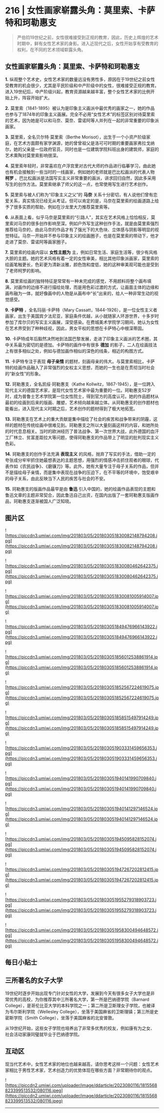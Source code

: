 # 216 | 女性画家崭露头角：莫里索、卡萨特和珂勒惠支

> 严伯钧19世纪之前，女性很难接受到正规的教育，因此，历史上辉煌的艺术时期中，鲜有女性艺术家的身影。进入近现代之后，女性开始享有受教育的权利，在不同的艺术领域崭露头角。

## 女性画家崭露头角：莫里索、卡萨特和珂勒惠支

 **1.** 纵观整个艺术史，女性艺术家的数量远没有男性多，原因在于19世纪之前女性受教育的机会很少，尤其是平民阶级和中产阶级中的女性，很难接受正规的教育。进入19世纪后，中产阶级兴起，教育资源越来越丰富，整个女性艺术家的比例开始上升，阵容开始扩大。

 **2.** 莫里索（1841-1895）被认为是印象主义画派中最优秀的画家之一，她的作品也参与了1874年的印象主义画展。完全不必用“女性艺术”的标签区别对待莫里索的艺术，因为她是可以和马奈、莫奈、雷诺阿等人并列在一起的非常重要的印象派画家。

 **3.** 莫里索，全名贝尔特·莫里索（Berthe Morisot），出生于一个小资产阶级家庭，在艺术方面颇有家学渊源，她的曾曾祖父是洛可可时期的重要画家弗拉戈纳尔，她的父亲是一位政府官员，同时也是一位建筑学院科班出身的建筑师，家庭的艺术熏陶对莫里索影响很深。

 **4.** 莫里索年轻时，非常喜欢在卢浮宫里对古代大师的作品进行临摹学习，由此她也有机会接触到一些当时的一线画家，例如她的老师就是巴比松画派的代表人物 **柯罗** 。巴比松画派是法国写实主义非常重要的画派，讲求回归自然，因此多采用写生的创作方法。莫里索继承了师父的这一点，也常使用写生进行艺术创作。

 **5.** 莫里索与被人们称为“印象主义之父”的 **马奈** 关系十分密切，有人说他们曾有恋爱关系，真实情况已经无从考证。但可以肯定的是，马奈在莫里索的绘画道路上给予了很多实质的帮助，例如在沙龙里大力推荐莫里索等。

 **6.** 从表面上看，似乎马奈是莫里索的“引路人”，其实在艺术风格上恰恰相反，莫里索对马奈的很多创作影响至深。例如户外写生这种创作手法，就是由莫里索强烈推荐给马奈的，由此马奈的作品才有了强光下的大色块、立体感与阴影等明显的视觉特征。马奈一开始并不参与印象主义的绘画圈子，也是在莫里索的带动下，他才走进了莫奈、雷诺阿等画家圈子。

 **7.** 莫里索的绘画内容以 **女性主题为** 主，例如日常生活、家庭生活等，很少有风格大胆的主题。她的艺术风格有着一定的女性审美，相比其他印象派画家，莫里索的绘画笔触更长，色彩更为清新淡雅，颜色饱和度低，她的这种审美观可能也是受到了老师柯罗的影响。

 **8.** 莫里索绘画的独特特征是常常有一种未完成的感觉，不用颜料将整个画布填满，对画作的边缘不进行描绘处理，而是用色彩过渡的方式，让画面主体的边缘和画布融为一体，就好像画中的人物是从画布中“长”出来的，给人一种非常生动的视觉感受。

 **9.**  **卡萨特** ，全名玛丽·卡萨特（Mary Cassatt，1844-1926），是一位女性主义者画家，出生于美国宾夕法尼亚，家庭条件优越，从小就随家人环游世界，十多岁时参加了库尔贝的写实主义画展，深受感染。在费城美术学院学习期间，她认为女性在艺术界受到了种种歧视，因此，男女平权的思想在卡萨特心中根深蒂固。

 **10.** 卡萨特成年后毅然决然地到法国巴黎发展，走进了印象主义画派的艺术圈，其中关系最为密切的是德加。卡萨特的画作中有很多 **德加** 的影子，二人在绘画技法上有很多相似之处，例如与德加画作相似的深色的线条，相近的构图方式。

 **11.** 卡萨特专注于表现 **母子亲情** 的题材，刻画母亲的伟大。与莫里索相比，卡萨特的绘画作品融入了非常强烈的女权主义思想，而她的一生也是在贯彻当时社会的“新女性”的形象。

 **12.** 珂勒惠支，全名凯绥·珂勒惠支（Kathe Kollwitz，1867-1945），是一位跨入现代主义的德国艺术家，是现代女性艺术家中最为重要的一位。珂勒惠支52岁时，成为普鲁士艺术学院第一位女性院士，得到官方的高度认可。她的作品题材从最初的绘画到后来的版画、雕塑，艺术倾向越来越立体。从珂勒惠支的创作题材也能看出，进入现代主义时期之后，艺术创作的题材得到了极大地拓宽。

 **13.** 珂勒惠支在艺术上的重大贡献是集中描绘了社会的疾苦和战争带来的阴霾，这样的题材在传统绘画中很难见到。珂勒惠支之所以大量刻画这样的内容，和她所处的时代息息相关。当时的欧洲经历了普法战争、第一次世界大战，此外德国的血汗工厂林立、贫富差距拉大等问题，使得珂勒惠支的作品带上了明显的批判现实主义色彩。

 **14.** 珂勒惠支的创作手法充满 **表现主义** 的风格，抛弃了写实的手法，借助一定的夸张成分牢牢抓住她最想表达的主题思想，用强烈的情感冲击抓住观者的眼球，代表作如《农民战争》、《磨镰刀》等。此外，她有大量专注于母子关系的作品，但并不是描绘母子亲情，而是集中表现在战争的压迫下，在不平等的环境中，饱受艰辛的母子关系，由此反映当下人民的疾苦与社会的不安。

 **15.** 珂勒惠支的版画作品最早是由 **鲁迅** 引入中国的，她的绘画作品表现的主题和鲁迅文章的主题非常契合，因此鲁迅自己出资，在国内出版了一套珂勒惠支版画作品，珂勒惠支逐渐被国人广泛知晓。

## 图片区

![https://piccdn3.umiwi.com/img/201803/05/201803051830082148794208.jpg](https://piccdn3.umiwi.com/img/201803/05/201803051830082148794208.jpg)

![https://piccdn3.umiwi.com/img/201803/05/201803051830080462642375.jpg](https://piccdn3.umiwi.com/img/201803/05/201803051830080462642375.jpg)

![https://piccdn3.umiwi.com/img/201803/05/201803051830081005914007.jpg](https://piccdn3.umiwi.com/img/201803/05/201803051830081005914007.jpg)

![https://piccdn3.umiwi.com/img/201803/05/201803051849476966143922.jpg](https://piccdn3.umiwi.com/img/201803/05/201803051849476966143922.jpg)

![https://piccdn3.umiwi.com/img/201803/05/201803051856012538861914.jpg](https://piccdn3.umiwi.com/img/201803/05/201803051856012538861914.jpg)

![https://piccdn3.umiwi.com/img/201803/05/201803051852567224619075.jpg](https://piccdn3.umiwi.com/img/201803/05/201803051852567224619075.jpg)

![https://piccdn3.umiwi.com/img/201803/05/201803051858515497914249.jpg](https://piccdn3.umiwi.com/img/201803/05/201803051858515497914249.jpg)

![https://piccdn3.umiwi.com/img/201803/05/201803051903331459656353.jpg](https://piccdn3.umiwi.com/img/201803/05/201803051903331459656353.jpg)

![https://piccdn3.umiwi.com/img/201803/05/201803051940141990709840.jpg](https://piccdn3.umiwi.com/img/201803/05/201803051940141990709840.jpg)

![https://piccdn3.umiwi.com/img/201803/05/201803051940141297146524.jpg](https://piccdn3.umiwi.com/img/201803/05/201803051940141297146524.jpg)

![https://piccdn3.umiwi.com/img/201803/05/201803051945095828152074.jpg](https://piccdn3.umiwi.com/img/201803/05/201803051945095828152074.jpg)

![https://piccdn3.umiwi.com/img/201803/05/201803051947267202812415.jpg](https://piccdn3.umiwi.com/img/201803/05/201803051947267202812415.jpg)

![https://piccdn3.umiwi.com/img/201803/05/201803051955279318903723.jpg](https://piccdn3.umiwi.com/img/201803/05/201803051955279318903723.jpg)

![https://piccdn3.umiwi.com/img/201803/05/201803051958300494648572.jpg](https://piccdn3.umiwi.com/img/201803/05/201803051958300494648572.jpg)

## 每日小贴士

## 三所著名的女子大学

19世纪时逐步开始出现专门针对女性的大学，发展到今天有很多女子大学也是非常优秀的高校，为你推荐其中三所著名大学，第一所是巴纳德学院（Barnard College），是哥伦比亚大学的本科学院之一；第二所是卫斯理女子学院，也被译为韦尔斯利学院（Wellesley College），坐落于美国麻省的卫斯理镇；第三所是史密斯学院（Smith College），坐落于美国麻省的北安普敦。

从19世纪开始，这些女子学院也培养出了非常多优秀的校友，例如康有为之女、社会活动家康同璧就毕业于巴纳德学院。

## 互动区

现当代艺术中，女性艺术家的地位也越来越高，请你思考这样一个问题：女性艺术家相比于男性艺术家，艺术创造力的优势体现在哪些方面？非常期待你的观点。

![https://piccdn2.umiwi.com/uploader/image/ddarticle/2023080116/1815568823399513532/080116.jpeg](https://piccdn2.umiwi.com/uploader/image/ddarticle/2023080116/1815568823399513532/080116.jpeg)

---
